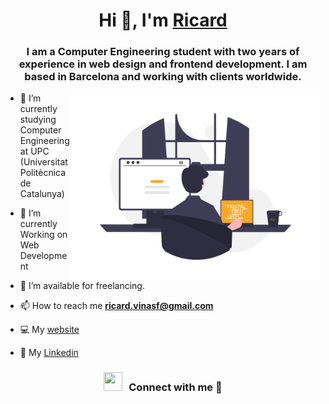 <h1 align="center">Hi 👋, I'm <a href="https://www.linkedin.com/in/ricard-viñas-a01a29214/" target="blank">
Ricard</a></h1>
<h3 align="center">I am a Computer Engineering student with two years of experience in web design and frontend development. I am based in Barcelona and working with clients worldwide.</h3>

<a target="_blank" align="center">
  <img align="right" top="500" height="300" width="400" alt="GIF" src="dev.png">
</a>

- 🔭 I’m currently studying Computer Engineering at UPC (Universitat Politècnica de Catalunya)</a>

- 🌱 I’m currently Working on Web Development

- 🤝 I’m available for freelancing.

- 📫 How to reach me **ricard.vinasf@gmail.com**

- 💻 My <a href="https://vinasricard.github.io/VinasRicard/" target="blank">website</a>

- 💼 My <a href="https://www.linkedin.com/in/ricard-viñas-a01a29214/" target="blank">Linkedin</a>

<h3 align="center" > <img src="https://media.giphy.com/media/iY8CRBdQXODJSCERIr/giphy.gif" width="30" height="30" style="margin-right: 10px;">Connect with me 🤝 </h3>
